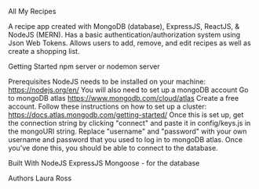 All My Recipes

A recipe app created with MongoDB (database), ExpressJS, ReactJS, & NodeJS (MERN). Has a basic authentication/authorization system using Json Web Tokens. Allows users to add, remove, and edit recipes as well as create a shopping list.

Getting Started
npm server
or
nodemon server

Prerequisites
NodeJS needs to be installed on your machine: https://nodejs.org/en/
You will also need to set up a mongoDB account
Go to mongoDB atlas https://www.mongodb.com/cloud/atlas
Create a free account.
Follow these instructions on how to set up a cluster: https://docs.atlas.mongodb.com/getting-started/
Once this is set up, get the connection string by clicking "connect" and paste it in config/keys.js in the mongoURI string. Replace "username" and "password" with your own username and password that you used to log in to mongoDB atlas. Once you've done this, you should be able to connect to the database.

Built With
NodeJS
ExpressJS
Mongoose - for the database

Authors
Laura Ross
